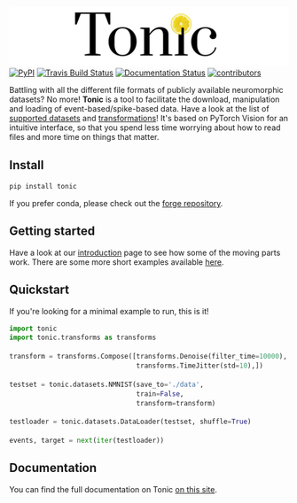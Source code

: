 ![tonic](tonic-logo-padded.png)
[![PyPI](https://img.shields.io/pypi/v/tonic)](https://pypi.org/project/tonic/)
[![Travis Build Status](https://travis-ci.com/neuromorphs/tonic.svg?branch=master)](https://travis-ci.com/neuromorphs/tonic)
[![Documentation Status](https://readthedocs.org/projects/tonic/badge/?version=latest)](https://tonic.readthedocs.io/en/latest/?badge=latest)
[![contributors](https://img.shields.io/github/contributors-anon/neuromorphs/tonic)](https://github.com/neuromorphs/tonic/pulse)

Battling with all the different file formats of publicly available neuromorphic datasets? No more!
**Tonic** is a tool to facilitate the download, manipulation and loading of event-based/spike-based data. Have a look at the list of [supported datasets](https://tonic.readthedocs.io/en/latest/datasets.html) and [transformations](https://tonic.readthedocs.io/en/latest/transformations.html)!
It's based on PyTorch Vision for an intuitive interface, so that you spend less time worrying about how to read files and more time on things that matter.

## Install
```bash
pip install tonic
```
If you prefer conda, please check out the [forge repository](https://github.com/conda-forge/tonic-feedstock). 

## Getting started
Have a look at our [introduction](https://tonic.readthedocs.io/en/latest/getting_started.html) page to see how some of the moving parts work. There are some more short examples available [here](https://tonic.readthedocs.io/en/latest/examples.html).

## Quickstart
If you're looking for a minimal example to run, this is it!

```python
import tonic
import tonic.transforms as transforms

transform = transforms.Compose([transforms.Denoise(filter_time=10000),
                                transforms.TimeJitter(std=10),])

testset = tonic.datasets.NMNIST(save_to='./data',
                                train=False,
                                transform=transform)

testloader = tonic.datasets.DataLoader(testset, shuffle=True)

events, target = next(iter(testloader))
```
## Documentation
You can find the full documentation on Tonic [on this site](https://tonic.readthedocs.io/en/latest/index.html).

